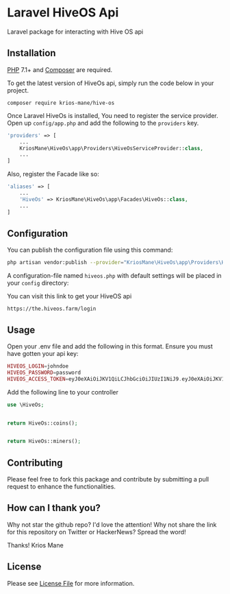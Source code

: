 # Laravel HiveOS Api
Laravel package for interacting with Hive OS api

## Installation

[PHP](https://php.net) 7.1+ and [Composer](https://getcomposer.org) are required.

To get the latest version of HiveOs api, simply run the code below in your project.

```
composer require krios-mane/hive-os
```
Once Laravel HiveOs is installed, You need to register the service provider. Open up `config/app.php` and add the following to the `providers` key.

```php
'providers' => [
    ...
    KriosMane\HiveOs\app\Providers\HiveOsServiceProvider::class,
    ...
]
```

Also, register the Facade like so:

```php
'aliases' => [
    ...
    'HiveOs' => KriosMane\HiveOs\app\Facades\HiveOs::class,
    ...
]
```

## Configuration

You can publish the configuration file using this command:

```bash
php artisan vendor:publish --provider="KriosMane\HiveOs\app\Providers\HiveOsServiceProvider"
```

A configuration-file named `hiveos.php` with default settings will be placed in your `config` directory:

You can visit this link to get your HiveOS api

```
https://the.hiveos.farm/login
```

## Usage

Open your .env file and add the following in this format. Ensure you must have gotten your api key:

```php
HIVEOS_LOGIN=johndoe
HIVEOS_PASSWORD=password
HIVEOS_ACCESS_TOKEN=eyJ0eXAiOiJKV1QiLCJhbGciOiJIUzI1NiJ9.eyJ0eXAiOiJKV1QiLCJhbGciOiJIUzI1NiJ91e123asdas
```

Add the following line to your controller

```php
use \HiveOs;


return HiveOs::coins();


return HiveOs::miners();

```

## Contributing

Please feel free to fork this package and contribute by submitting a pull request to enhance the functionalities.

## How can I thank you?

Why not star the github repo? I'd love the attention! Why not share the link for this repository on Twitter or HackerNews? Spread the word!


Thanks!
Krios Mane

## License

Please see [License File](LICENSE.md) for more information.

